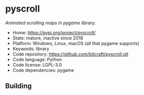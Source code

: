 # pyscroll

_Animated scrolling maps in pygame library._

- Home: https://pypi.org/project/pyscroll/
- State: mature, inactive since 2018
- Platform: Windows, Linux, macOS (all that pygame supports)
- Keywords: library
- Code repository: https://github.com/bitcraft/pyscroll.git
- Code language: Python
- Code license: LGPL-3.0
- Code dependencies: pygame

## Building

